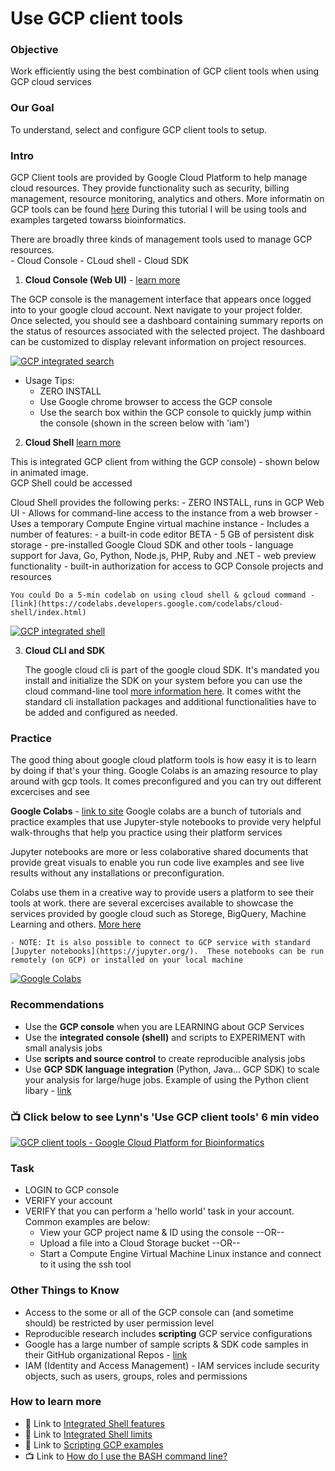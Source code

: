 # Use GCP client tools


### Objective
 Work efficiently using the best combination of GCP client tools when using GCP cloud services

### Our Goal
 To understand, select and configure GCP client tools to setup. 
 
### Intro
GCP Client tools are provided by Google Cloud Platform to help manage cloud resources. They provide functionality such as security, billing management, resource monitoring, analytics and others.
More informatin on GCP tools can be found [here](https://cloud.google.com/products/tools)
During this tutorial I will be using tools and examples targeted towarss bioinformatics.

There are broadly three kinds of management tools used to manage GCP resources.  
    - Cloud Console
    - CLoud shell
    - Cloud SDK

1. **Cloud Console (Web UI)** - [learn more](https://cloud.google.com/cloud-console) 

The GCP console is the management interface that appears once logged into to your google cloud account. Next navigate to your project folder. Once selected, you should see a dashboard containing summary reports on the status of resources associated with the selected project. The dashboard can be customized to display relevant information on project resources.

[   ![GCP integrated search](/images/jump.png)]() 

- Usage Tips:
    - ZERO INSTALL
    - Use Google chrome browser to access the GCP console
    - Use the search box within the GCP console to quickly jump within the console (shown in the screen below with 'iam')

2. **Cloud Shell** [learn more](https://cloud.google.com/shell) 

This is integrated GCP client from withing the GCP console) - shown below in animated image.  
GCP Shell could be accessed   

Cloud Shell provides the following perks:
    - ZERO INSTALL, runs in GCP Web UI
    - Allows for command-line access to the instance from a web browser
    - Uses a temporary Compute Engine virtual machine instance
    - Includes a number of features:
        - a built-in code editor BETA
        - 5 GB of persistent disk storage
        - pre-installed Google Cloud SDK and other tools
        - language support for Java, Go, Python, Node.js, PHP, Ruby and .NET
        - web preview functionality
        - built-in authorization for access to GCP Console projects and resources
    
    You could Do a 5-min codelab on using cloud shell & gcloud command - [link](https://codelabs.developers.google.com/codelabs/cloud-shell/index.html)

[   ![GCP integrated shell](/images/shellstart-update.gif)]()

3.  **Cloud CLI and SDK** 

    The google cloud cli is part of the google cloud SDK. It's mandated you install and initialize the SDK on your system before you can use the cloud command-line tool [more information here](https://cloud.google.com/sdk). It comes witht the standard cli installation packages and additional functionalities have to be added and configured as needed. 



### Practice

The good thing about google cloud platform tools is how easy it is to learn by doing if that's your thing. Google Colabs is an amazing resource to play around with gcp tools. It comes preconfigured and you can try out different excercises and see

**Google Colabs** - [link to site](https://colab.research.google.com) 
Google colabs are a bunch of tutorials and practice examples that use Jupyter-style notebooks to provide very helpful walk-throughs that help you practice using their platform services

Jupyter notebooks are more or less colaborative shared documents that provide great visuals to enable you run code live examples and see live results without any installations or preconfiguration. 

Colabs use them in a creative way to provide users a platform to see their tools at work.
there are several excercises available to showcase the services provided by google cloud such as 
Storege, BigQuery, Machine Learning and others. [More here](https://colab.research.google.com) 
    
    - NOTE: It is also possible to connect to GCP service with standard [Jupyter notebooks](https://jupyter.org/).  These notebooks can be run remotely (on GCP) or installed on your local machine

[    ![Google Colabs](/images/colabs.png)]() 


### Recommendations
 - Use the **GCP console** when you are LEARNING about GCP Services
 - Use the **integrated console (shell)** and scripts to EXPERIMENT with small analysis jobs
 - Use **scripts and source control** to create reproducible analysis jobs
 - Use **GCP SDK language integration** (Python, Java... GCP SDK) to scale your analysis for large/huge jobs. Example of using the Python client libary - [link](https://cloud.google.com/compute/docs/tutorials/python-guide)

 ### 📺 Click below to see Lynn's 'Use GCP client tools' 6 min video
[![GCP client tools - Google Cloud Platform for Bioinformatics](http://img.youtube.com/vi/ce1XZ68NdA8/0.jpg)](http://www.youtube.com/watch?v=ce1XZ68NdA8 "GCP client tools - Google Cloud Platform for Bioinformatics")

### Task
 - LOGIN  to GCP console
 - VERIFY your account
 - VERIFY that you can perform a 'hello world' task in your account.  Common examples are below:
    - View your GCP project name & ID using the console --OR-- 
    - Upload a file into a Cloud Storage bucket --OR--
    - Start a Compute Engine Virtual Machine Linux instance and connect to it using the ssh tool

### Other Things to Know
 - Access to the some or all of the GCP console can (and sometime should) be restricted by user permission level
 - Reproducible research includes **scripting** GCP service configurations
 - Google has a large number of sample scripts & SDK code samples in their GitHub organizational Repos - [link](https://github.com/GoogleCloudPlatform)
 - IAM (Identity and Access Management) - IAM services include security objects, such as users, groups, roles and permissions

### How to learn more
 - 📘 Link to [Integrated Shell features](https://cloud.google.com/shell/docs/features)
 - 📘 Link to [Integrated Shell limits](https://cloud.google.com/shell/docs/limitations)
 - 📘 Link to [Scripting GCP examples](https://cloud.google.com/sdk/docs/scripting-gcloud)
 - 📺 Link to [How do I use the BASH command line?](https://www.youtube.com/watch?v=EMaFdfIlK58)
